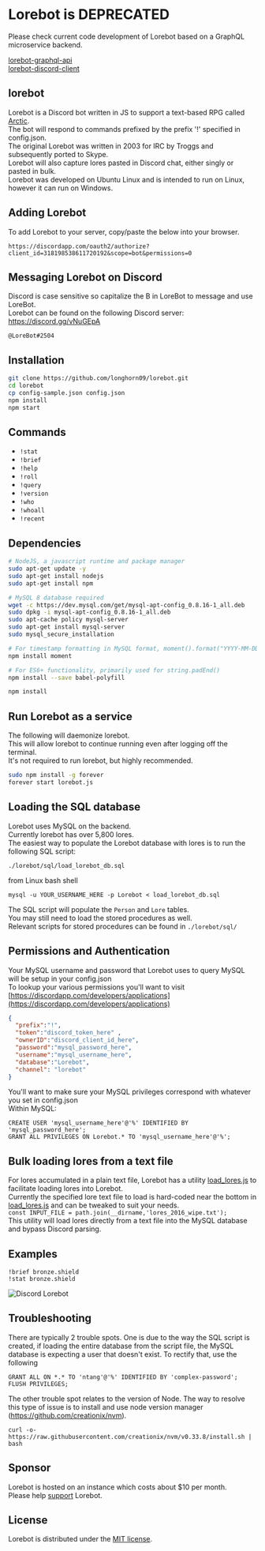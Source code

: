 # Lorebot is DEPRECATED

Please check current code development of Lorebot based on a GraphQL microservice backend.

[lorebot-graphql-api](https://github.com/longhorn09/lorebot-graphql-api)  
[lorebot-discord-client](https://github.com/longhorn09/lorebot-discord-client)

## lorebot
Lorebot is a Discord bot written in JS to support a text-based RPG called [Arctic](http://mud.arctic.org).  
The bot will respond to commands prefixed by the prefix '!' specified in config.json.  
The original Lorebot was written in 2003 for IRC by Troggs and subsequently ported to Skype.  
Lorebot will also capture lores pasted in Discord chat, either singly or pasted in bulk.  
Lorebot was developed on Ubuntu Linux and is intended to run on Linux, however it can run on Windows.

## Adding Lorebot
To add Lorebot to your server, copy/paste the below into your browser.
```
https://discordapp.com/oauth2/authorize?client_id=318198538611720192&scope=bot&permissions=0
```

## Messaging Lorebot on Discord
Discord is case sensitive so capitalize the B in LoreBot to message and use LoreBot.  
Lorebot can be found on the following Discord server: https://discord.gg/vNuGEpA


```
@LoreBot#2504
```

## Installation
```bash
git clone https://github.com/longhorn09/lorebot.git
cd lorebot
cp config-sample.json config.json
npm install
npm start
```



## Commands
* `!stat`
* `!brief`
* `!help`
* `!roll`
* `!query`
* `!version`
* `!who`
* `!whoall`
* `!recent`

## Dependencies
```bash
# NodeJS, a javascript runtime and package manager
sudo apt-get update -y
sudo apt-get install nodejs
sudo apt-get install npm

# MySQL 8 database required
wget -c https://dev.mysql.com/get/mysql-apt-config_0.8.16-1_all.deb
sudo dpkg -i mysql-apt-config_0.8.16-1_all.deb
sudo apt-cache policy mysql-server
sudo apt-get install mysql-server
sudo mysql_secure_installation

# For timestamp formatting in MySQL format, moment().format("YYYY-MM-DD HH:mm:ss")
npm install moment

# For ES6+ functionality, primarily used for string.padEnd()
npm install --save babel-polyfill

npm install
```

## Run Lorebot as a service

The following will daemonize lorebot.  
This will allow lorebot to continue running even after logging off the terminal.  
It's not required to run lorebot, but highly recommended. 

```bash
sudo npm install -g forever
forever start lorebot.js
```
## Loading the SQL database

Lorebot uses MySQL on the backend.   
Currently lorebot has over 5,800 lores.   
The easiest way to populate the Lorebot database with lores is to run the following SQL script:  

```./lorebot/sql/load_lorebot_db.sql```

from Linux bash shell

```mysql -u YOUR_USERNAME_HERE -p Lorebot < load_lorebot_db.sql```

The SQL script will populate the `Person` and `Lore` tables.      
You may still need to load the stored procedures as well.  
Relevant scripts for stored procedures can be found in `./lorebot/sql/`

## Permissions and Authentication

Your MySQL username and password that Lorebot uses to query MySQL will be setup in your config.json  
To lookup your various permissions you'll want to visit [https://discordapp.com/developers/applications](https://discordapp.com/developers/applications)

```json
{
  "prefix":"!",
  "token":"discord_token_here" ,
  "ownerID":"discord_client_id_here",
  "password":"mysql_password_here",
  "username":"mysql_username_here",
  "database":"Lorebot",
  "channel": "lorebot"
}
```

You'll want to make sure your MySQL privileges correspond with whatever you set in config.json   
Within MySQL:

```
CREATE USER 'mysql_username_here'@'%' IDENTIFIED BY 'mysql_password_here';
GRANT ALL PRIVILEGES ON Lorebot.* TO 'mysql_username_here'@'%';
```

## Bulk loading lores from a text file

For lores accumulated in a plain text file, Lorebot has a utility [load_lores.js](https://github.com/longhorn09/lorebot/blob/master/utility/load_lores.js) to facilitate loading lores into Lorebot.  
Currently the specified lore text file to load is hard-coded near the bottom in [load_lores.js](https://github.com/longhorn09/lorebot/blob/master/utility/load_lores.js) and can be tweaked to suit your needs.  
```const INPUT_FILE = path.join(__dirname,'lores_2016_wipe.txt');```  
This utility will load lores directly from a text file into the MySQL database and bypass Discord parsing.  

## Examples
```
!brief bronze.shield
!stat bronze.shield
```
![Discord Lorebot](/lorebot.PNG?raw=true "Example of brief and stat")


## Troubleshooting

There are typically 2 trouble spots. One is due to the way the SQL script is created, if loading the entire database from the script file, the MySQL database is expecting a user that doesn't exist. To rectify that, use the following

```
GRANT ALL ON *.* TO 'ntang'@'%' IDENTIFIED BY 'complex-password';
FLUSH PRIVILEGES;
```

The other trouble spot relates to the version of Node. The way to resolve this type of issue is to install and use node version manager (https://github.com/creationix/nvm).

```
curl -o- https://raw.githubusercontent.com/creationix/nvm/v0.33.8/install.sh | bash
```

## Sponsor

Lorebot is hosted on an instance which costs about $10 per month.  
Please help [support](https://paypal.me/normstorm) Lorebot. 

## License
Lorebot is distributed under the [MIT license](https://github.com/longhorn09/lorebot/blob/master/LICENSE.md).
